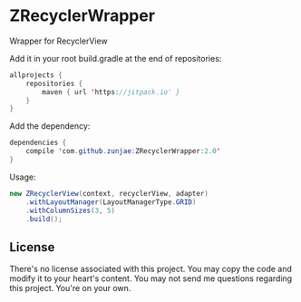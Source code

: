 # ZRecyclerWrapper
Wrapper for RecyclerView

Add it in your root build.gradle at the end of repositories:

```java
allprojects {
    repositories {
        maven { url 'https://jitpack.io' }
    }
}
```
  
  
Add the dependency:

```java
dependencies {
    compile 'com.github.zunjae:ZRecyclerWrapper:2.0'
}
```

Usage:

```java
new ZRecyclerView(context, recyclerView, adapter)
    .withLayoutManager(LayoutManagerType.GRID)
    .withColumnSizes(3, 5)
    .build();
```

## License

There's no license associated with this project. You may copy the code and modify it to your heart's content. You may not send me questions regarding this project. You're on your own.
